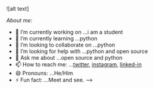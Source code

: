 ![alt text]

*About me:*

- 🔭 I’m currently working on ...i am a student
- 🌱 I’m currently learning ...python
- 👯 I’m looking to collaborate on ...python
- 🤔 I’m looking for help with ...python and open source
- 💬 Ask me about ...open source and python
- 📫 How to reach me: ...[twitter](https://twitter.com/imvishp), [instagram](@imvishp), [linked-in](https://www.linkedin.com/in/vishal-patadia-698781200/)
- 😄 Pronouns: ...He/Him
- ⚡ Fun fact: ...Meet and see.
-->
